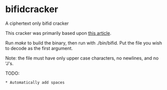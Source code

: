 # bifidcracker
A ciphertext only bifid cracker

This cracker was primarily based upon [this article](http://practicalcryptography.com/cryptanalysis/stochastic-searching/cryptanalysis-bifid-cipher/).

Run *make* to build the binary, then run with ./bin/bifid. Put the file you wish to decode as the first argument.<br>

Note: the file must have only upper case characters, no newlines, and no 'J's.<br>

TODO:<br>

	* Automatically add spaces
